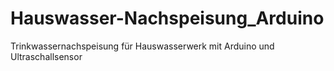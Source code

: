 # Hauswasser-Nachspeisung_Arduino
Trinkwassernachspeisung für Hauswasserwerk mit Arduino und Ultraschallsensor
